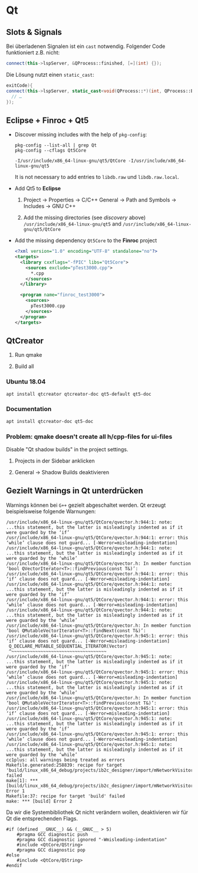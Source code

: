# Qt

## Slots & Signals

Bei überladenen Signalen ist ein `cast` notwendig. Folgender Code funktioniert z.B. nicht:

```cpp
connect(this->lspServer, &QProcess::finished, [=](int) {});
```

Die Lösung nutzt einen `static_cast`:

```cpp
exitCode){
connect(this->lspServer, static_cast<void(QProcess::*)(int, QProcess::ExitStatus)>(&QProcess::finished), [=](int exitCode){
  // …
});
```

## Eclipse + Finroc + Qt5

- Discover missing includes with the help of `pkg-config`:

  ```
  pkg-config --list-all | grep Qt
  pkg-config --cflags Qt5Core 
  ```

  ```
  -I/usr/include/x86_64-linux-gnu/qt5/QtCore -I/usr/include/x86_64-linux-gnu/qt5
  ```

  It is not necessary to add entries to `libdb.raw` und `libdb.raw.local`.

- Add Qt5 to **Eclipse**

  1. Project → Properties → C/C++ General → Path and Symbols → Includes → GNU C++

  1. Add the missing directories (see *discovery* above) `/usr/include/x86_64-linux-gnu/qt5` and `/usr/include/x86_64-linux-gnu/qt5/QtCore`

- Add the missing dependency `Qt5Core` to the **Finroc** project

  ```xml
  <?xml version="1.0" encoding="UTF-8" standalone="no"?>
  <targets>
    <library cxxflags="-fPIC" libs="Qt5Core">
      <sources exclude="pTest3000.cpp">
        *.cpp
      </sources>
    </library>
  
    <program name="finroc_test3000">
      <sources>
        pTest3000.cpp
      </sources>
    </program>
  </targets>
  ```

## QtCreator

1. Run qmake

2. Build all

### Ubuntu 18.04

```bash
apt install qtcreator qtcreator-doc qt5-default qt5-doc
```

### Documentation

```bash
apt install qtcreator-doc qt5-doc
```

### Problem: qmake doesn't create all h/cpp-files for ui-files

Disable "Qt shadow builds" in the project settings.

1. Projects in der Sidebar anklicken

2. General → Shadow Builds deaktivieren

## Gezielt Warnings in Qt unterdrücken

Warnings können bei `G++` gezielt abgeschaltet werden.
Qt erzeugt beispielsweise folgende Warnungen:

```
/usr/include/x86_64-linux-gnu/qt5/QtCore/qvector.h:944:1: note: ...this statement, but the latter is misleadingly indented as if it were guarded by the ‘if’
/usr/include/x86_64-linux-gnu/qt5/QtCore/qvector.h:944:1: error: this ‘while’ clause does not guard... [-Werror=misleading-indentation]
/usr/include/x86_64-linux-gnu/qt5/QtCore/qvector.h:944:1: note: ...this statement, but the latter is misleadingly indented as if it were guarded by the ‘while’
/usr/include/x86_64-linux-gnu/qt5/QtCore/qvector.h: In member function ‘bool QVectorIterator<T>::findPrevious(const T&)’:
/usr/include/x86_64-linux-gnu/qt5/QtCore/qvector.h:944:1: error: this ‘if’ clause does not guard... [-Werror=misleading-indentation]
/usr/include/x86_64-linux-gnu/qt5/QtCore/qvector.h:944:1: note: ...this statement, but the latter is misleadingly indented as if it were guarded by the ‘if’
/usr/include/x86_64-linux-gnu/qt5/QtCore/qvector.h:944:1: error: this ‘while’ clause does not guard... [-Werror=misleading-indentation]
/usr/include/x86_64-linux-gnu/qt5/QtCore/qvector.h:944:1: note: ...this statement, but the latter is misleadingly indented as if it were guarded by the ‘while’
/usr/include/x86_64-linux-gnu/qt5/QtCore/qvector.h: In member function ‘bool QMutableVectorIterator<T>::findNext(const T&)’:
/usr/include/x86_64-linux-gnu/qt5/QtCore/qvector.h:945:1: error: this ‘if’ clause does not guard... [-Werror=misleading-indentation]
 Q_DECLARE_MUTABLE_SEQUENTIAL_ITERATOR(Vector)
 ^~~~~~~~~~~~~~~~~~~~~~~~~~~~~~~~~~~~~
/usr/include/x86_64-linux-gnu/qt5/QtCore/qvector.h:945:1: note: ...this statement, but the latter is misleadingly indented as if it were guarded by the ‘if’
/usr/include/x86_64-linux-gnu/qt5/QtCore/qvector.h:945:1: error: this ‘while’ clause does not guard... [-Werror=misleading-indentation]
/usr/include/x86_64-linux-gnu/qt5/QtCore/qvector.h:945:1: note: ...this statement, but the latter is misleadingly indented as if it were guarded by the ‘while’
/usr/include/x86_64-linux-gnu/qt5/QtCore/qvector.h: In member function ‘bool QMutableVectorIterator<T>::findPrevious(const T&)’:
/usr/include/x86_64-linux-gnu/qt5/QtCore/qvector.h:945:1: error: this ‘if’ clause does not guard... [-Werror=misleading-indentation]
/usr/include/x86_64-linux-gnu/qt5/QtCore/qvector.h:945:1: note: ...this statement, but the latter is misleadingly indented as if it were guarded by the ‘if’
/usr/include/x86_64-linux-gnu/qt5/QtCore/qvector.h:945:1: error: this ‘while’ clause does not guard... [-Werror=misleading-indentation]
/usr/include/x86_64-linux-gnu/qt5/QtCore/qvector.h:945:1: note: ...this statement, but the latter is misleadingly indented as if it were guarded by the ‘while’
cc1plus: all warnings being treated as errors
Makefile.generated:258839: recipe for target 'build/linux_x86_64_debug/projects/ib2c_designer/import/mNetworkVisitor.o' failed
make[1]: *** [build/linux_x86_64_debug/projects/ib2c_designer/import/mNetworkVisitor.o] Error 1
Makefile:37: recipe for target 'build' failed
make: *** [build] Error 2

```

Da wir die Systembibliothek Qt nicht verändern wollen,
deaktivieren wir für Qt die entsprechenden Flags.

```
#if (defined __GNUC__) && (__GNUC__ > 5)
    #pragma GCC diagnostic push
    #pragma GCC diagnostic ignored "-Wmisleading-indentation"
    #include <QtCore/QString>
    #pragma GCC diagnostic pop
#else
    #include <QtCore/QString>
#endif
```

